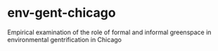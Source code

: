 # env-gent-chicago
Empirical examination of the role of formal and informal greenspace in environmental gentrification in Chicago 
